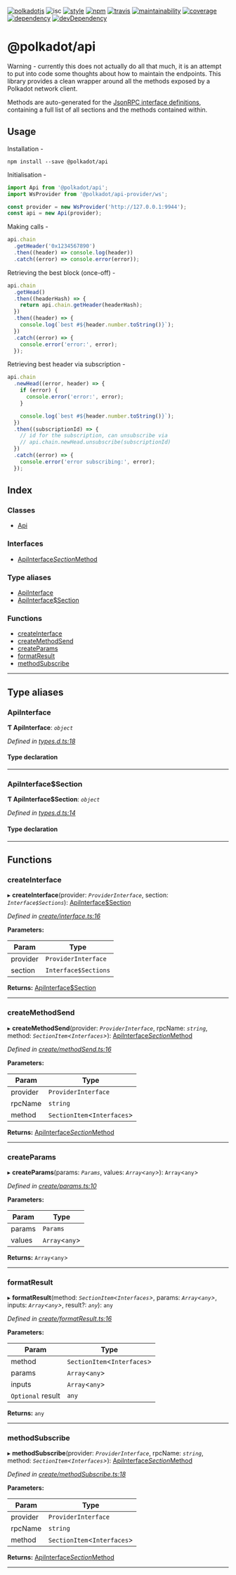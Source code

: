 
[![polkadotjs](https://img.shields.io/badge/polkadot-js-orange.svg?style=flat-square)](https://polkadot.js.org) ![isc](https://img.shields.io/badge/license-ISC-lightgrey.svg?style=flat-square) [![style](https://img.shields.io/badge/code%20style-semistandard-lightgrey.svg?style=flat-square)](https://github.com/Flet/semistandard) [![npm](https://img.shields.io/npm/v/@polkadot/api.svg?style=flat-square)](https://www.npmjs.com/package/@polkadot/api) [![travis](https://img.shields.io/travis/polkadot-js/api.svg?style=flat-square)](https://travis-ci.org/polkadot-js/api) [![maintainability](https://img.shields.io/codeclimate/maintainability/polkadot-js/api.svg?style=flat-square)](https://codeclimate.com/github/polkadot-js/api/maintainability) [![coverage](https://img.shields.io/coveralls/polkadot-js/api.svg?style=flat-square)](https://coveralls.io/github/polkadot-js/api?branch=master) [![dependency](https://david-dm.org/polkadot-js/api.svg?style=flat-square&path=packages/api)](https://david-dm.org/polkadot-js/api?path=packages/api) [![devDependency](https://david-dm.org/polkadot-js/api/dev-status.svg?style=flat-square&path=packages/api)](https://david-dm.org/polkadot-js/api?path=packages/api#info=devDependencies)

@polkadot/api
=============

Warning - currently this does not actually do all that much, it is an attempt to put into code some thoughts about how to maintain the endpoints. This library provides a clean wrapper around all the methods exposed by a Polkadot network client.

Methods are auto-generated for the [JsonRPC interface definitions](https://github.com/polkadot-js/api/packages/type-jsonrpc), containing a full list of all sections and the methods contained within.

Usage
-----

Installation -

```
npm install --save @polkadot/api
```

Initialisation -

```js
import Api from '@polkadot/api';
import WsProvider from '@polkadot/api-provider/ws';

const provider = new WsProvider('http://127.0.0.1:9944');
const api = new Api(provider);
```

Making calls -

```js
api.chain
  .getHeader('0x1234567890')
  .then((header) => console.log(header))
  .catch((error) => console.error(error));
```

Retrieving the best block (once-off) -

```js
api.chain
  .getHead()
  .then((headerHash) => {
    return api.chain.getHeader(headerHash);
  })
  .then((header) => {
    console.log(`best #${header.number.toString()}`);
  })
  .catch((error) => {
    console.error('error:', error);
  });
```

Retrieving best header via subscription -

```js
api.chain
  .newHead((error, header) => {
    if (error) {
      console.error('error:', error);
    }

    console.log(`best #${header.number.toString()}`);
  })
  .then((subscriptionId) => {
    // id for the subscription, can unsubscribe via
    // api.chain.newHead.unsubscribe(subscriptionId)
  })
  .catch((error) => {
    console.error('error subscribing:', error);
  });
```

## Index

### Classes

* [Api](classes/api.md)

### Interfaces

* [ApiInterface$Section$Method](interfaces/apiinterface_section_method.md)

### Type aliases

* [ApiInterface](#apiinterface)
* [ApiInterface$Section](#apiinterface_section)

### Functions

* [createInterface](#createinterface)
* [createMethodSend](#createmethodsend)
* [createParams](#createparams)
* [formatResult](#formatresult)
* [methodSubscribe](#methodsubscribe)

---

## Type aliases

<a id="apiinterface"></a>

###  ApiInterface

**Ƭ ApiInterface**: *`object`*

*Defined in [types.d.ts:18](https://github.com/chevdor/polkadot-js-api/blob/461228c/packages/api/src/types.d.ts#L18)*

#### Type declaration

___
<a id="apiinterface_section"></a>

###  ApiInterface$Section

**Ƭ ApiInterface$Section**: *`object`*

*Defined in [types.d.ts:14](https://github.com/chevdor/polkadot-js-api/blob/461228c/packages/api/src/types.d.ts#L14)*

#### Type declaration

[index: `string`]: [ApiInterface$Section$Method](interfaces/apiinterface_section_method.md)

___

## Functions

<a id="createinterface"></a>

###  createInterface

▸ **createInterface**(provider: *`ProviderInterface`*, section: *`Interface$Sections`*): [ApiInterface$Section](#apiinterface_section)

*Defined in [create/interface.ts:16](https://github.com/chevdor/polkadot-js-api/blob/461228c/packages/api/src/create/interface.ts#L16)*

**Parameters:**

| Param | Type |
| ------ | ------ |
| provider | `ProviderInterface` |
| section | `Interface$Sections` |

**Returns:** [ApiInterface$Section](#apiinterface_section)

___
<a id="createmethodsend"></a>

###  createMethodSend

▸ **createMethodSend**(provider: *`ProviderInterface`*, rpcName: *`string`*, method: *`SectionItem`<`Interfaces`>*): [ApiInterface$Section$Method](interfaces/apiinterface_section_method.md)

*Defined in [create/methodSend.ts:16](https://github.com/chevdor/polkadot-js-api/blob/461228c/packages/api/src/create/methodSend.ts#L16)*

**Parameters:**

| Param | Type |
| ------ | ------ |
| provider | `ProviderInterface` |
| rpcName | `string` |
| method | `SectionItem`<`Interfaces`> |

**Returns:** [ApiInterface$Section$Method](interfaces/apiinterface_section_method.md)

___
<a id="createparams"></a>

###  createParams

▸ **createParams**(params: *`Params`*, values: *`Array`<`any`>*): `Array`<`any`>

*Defined in [create/params.ts:10](https://github.com/chevdor/polkadot-js-api/blob/461228c/packages/api/src/create/params.ts#L10)*

**Parameters:**

| Param | Type |
| ------ | ------ |
| params | `Params` |
| values | `Array`<`any`> |

**Returns:** `Array`<`any`>

___
<a id="formatresult"></a>

###  formatResult

▸ **formatResult**(method: *`SectionItem`<`Interfaces`>*, params: *`Array`<`any`>*, inputs: *`Array`<`any`>*, result?: *`any`*): `any`

*Defined in [create/formatResult.ts:16](https://github.com/chevdor/polkadot-js-api/blob/461228c/packages/api/src/create/formatResult.ts#L16)*

**Parameters:**

| Param | Type |
| ------ | ------ |
| method | `SectionItem`<`Interfaces`> |
| params | `Array`<`any`> |
| inputs | `Array`<`any`> |
| `Optional` result | `any` |

**Returns:** `any`

___
<a id="methodsubscribe"></a>

###  methodSubscribe

▸ **methodSubscribe**(provider: *`ProviderInterface`*, rpcName: *`string`*, method: *`SectionItem`<`Interfaces`>*): [ApiInterface$Section$Method](interfaces/apiinterface_section_method.md)

*Defined in [create/methodSubscribe.ts:18](https://github.com/chevdor/polkadot-js-api/blob/461228c/packages/api/src/create/methodSubscribe.ts#L18)*

**Parameters:**

| Param | Type |
| ------ | ------ |
| provider | `ProviderInterface` |
| rpcName | `string` |
| method | `SectionItem`<`Interfaces`> |

**Returns:** [ApiInterface$Section$Method](interfaces/apiinterface_section_method.md)

___


